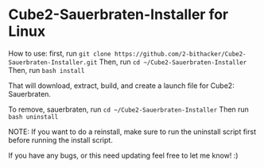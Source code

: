 # Cube2-Sauerbraten-Installer for Linux

How to use:  first, run `git clone https://github.com/2-bithacker/Cube2-Sauerbraten-Installer.git`
Then, run `cd ~/Cube2-Sauerbraten-Installer`
Then, run `bash install`

That will download, extract, build, and create a launch file for Cube2: Sauerbraten.

To remove, sauerbraten, run `cd ~/Cube2-Sauerbraten-Installer`
Then run `bash uninstall`

NOTE:  If you want to do a reinstall, make sure to run the uninstall script first before running the install script.

If you have any bugs, or this need updating feel free to let me know! :)
